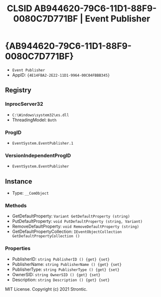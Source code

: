 ﻿---
title: "CLSID AB944620-79C6-11D1-88F9-0080C7D771BF | Event Publisher"
excerpt: What is COM-Object CLSID AB944620-79C6-11D1-88F9-0080C7D771BF?
---

# {AB944620-79C6-11D1-88F9-0080C7D771BF}

* `Event Publisher`
* AppID: `{4E14FBA2-2E22-11D1-9964-00C04FBBB345}`

## Registry


### InprocServer32

* `C:\Windows\system32\es.dll`
* ThreadingModel: `Both`

### ProgID

* `EventSystem.EventPublisher.1`

### VersionIndependentProgID

* `EventSystem.EventPublisher`

## Instance

* Type: `__ComObject`

### Methods

* GetDefaultProperty: `Variant GetDefaultProperty (string)`
* PutDefaultProperty: `void PutDefaultProperty (string, Variant)`
* RemoveDefaultProperty: `void RemoveDefaultProperty (string)`
* GetDefaultPropertyCollection: `IEventObjectCollection GetDefaultPropertyCollection ()`

### Properties

* PublisherID: `string PublisherID () {get} {set} `
* PublisherName: `string PublisherName () {get} {set} `
* PublisherType: `string PublisherType () {get} {set} `
* OwnerSID: `string OwnerSID () {get} {set} `
* Description: `string Description () {get} {set} `

MIT License. Copyright (c) 2021 Strontic.



